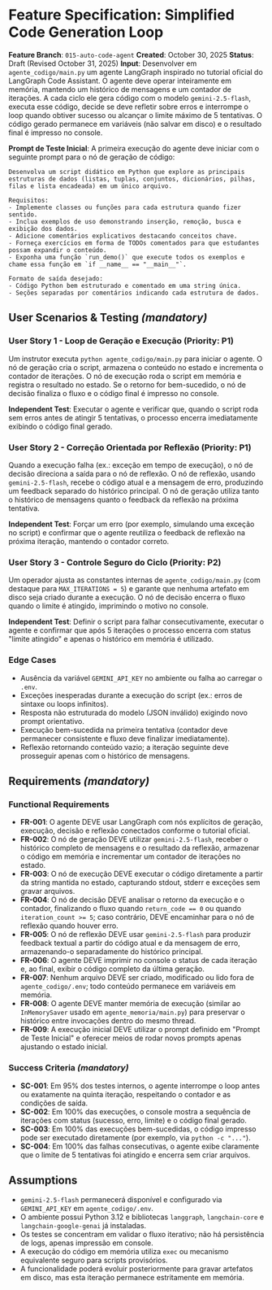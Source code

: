 # Feature Specification: Simplified Code Generation Loop

**Feature Branch**: `015-auto-code-agent`
**Created**: October 30, 2025
**Status**: Draft (Revised October 31, 2025)
**Input**: Desenvolver em `agente_codigo/main.py` um agente LangGraph inspirado no tutorial oficial do LangGraph Code Assistant. O agente deve operar inteiramente em memória, mantendo um histórico de mensagens e um contador de iterações. A cada ciclo ele gera código com o modelo `gemini-2.5-flash`, executa esse código, decide se deve refletir sobre erros e interrompe o loop quando obtiver sucesso ou alcançar o limite máximo de 5 tentativas. O código gerado permanece em variáveis (não salvar em disco) e o resultado final é impresso no console.

**Prompt de Teste Inicial**: A primeira execução do agente deve iniciar com o seguinte prompt para o nó de geração de código:
```
Desenvolva um script didático em Python que explore as principais estruturas de dados (listas, tuplas, conjuntos, dicionários, pilhas, filas e lista encadeada) em um único arquivo. 

Requisitos:
- Implemente classes ou funções para cada estrutura quando fizer sentido.
- Inclua exemplos de uso demonstrando inserção, remoção, busca e exibição dos dados.
- Adicione comentários explicativos destacando conceitos chave.
- Forneça exercícios em forma de TODOs comentados para que estudantes possam expandir o conteúdo.
- Exponha uma função `run_demo()` que execute todos os exemplos e chame essa função em `if __name__ == "__main__"`.

Formato de saída desejado:
- Código Python bem estruturado e comentado em uma string única.
- Seções separadas por comentários indicando cada estrutura de dados.
``` 

## User Scenarios & Testing *(mandatory)*

### User Story 1 - Loop de Geração e Execução (Priority: P1)

Um instrutor executa `python agente_codigo/main.py` para iniciar o agente. O nó de geração cria o script, armazena o conteúdo no estado e incrementa o contador de iterações. O nó de execução roda o script em memória e registra o resultado no estado. Se o retorno for bem-sucedido, o nó de decisão finaliza o fluxo e o código final é impresso no console.

**Independent Test**: Executar o agente e verificar que, quando o script roda sem erros antes de atingir 5 tentativas, o processo encerra imediatamente exibindo o código final gerado.

### User Story 2 - Correção Orientada por Reflexão (Priority: P1)

Quando a execução falha (ex.: exceção em tempo de execução), o nó de decisão direciona a saída para o nó de reflexão. O nó de reflexão, usando `gemini-2.5-flash`, recebe o código atual e a mensagem de erro, produzindo um feedback separado do histórico principal. O nó de geração utiliza tanto o histórico de mensagens quanto o feedback da reflexão na próxima tentativa.

**Independent Test**: Forçar um erro (por exemplo, simulando uma exceção no script) e confirmar que o agente reutiliza o feedback de reflexão na próxima iteração, mantendo o contador correto.

### User Story 3 - Controle Seguro do Ciclo (Priority: P2)

Um operador ajusta as constantes internas de `agente_codigo/main.py` (com destaque para `MAX_ITERATIONS = 5`) e garante que nenhuma artefato em disco seja criado durante a execução. O nó de decisão encerra o fluxo quando o limite é atingido, imprimindo o motivo no console.

**Independent Test**: Definir o script para falhar consecutivamente, executar o agente e confirmar que após 5 iterações o processo encerra com status "limite atingido" e apenas o histórico em memória é utilizado.

### Edge Cases

- Ausência da variável `GEMINI_API_KEY` no ambiente ou falha ao carregar o `.env`.
- Exceções inesperadas durante a execução do script (ex.: erros de sintaxe ou loops infinitos).
- Resposta não estruturada do modelo (JSON inválido) exigindo novo prompt orientativo.
- Execução bem-sucedida na primeira tentativa (contador deve permanecer consistente e fluxo deve finalizar imediatamente).
- Reflexão retornando conteúdo vazio; a iteração seguinte deve prosseguir apenas com o histórico de mensagens.

## Requirements *(mandatory)*

### Functional Requirements

- **FR-001**: O agente DEVE usar LangGraph com nós explícitos de geração, execução, decisão e reflexão conectados conforme o tutorial oficial.
- **FR-002**: O nó de geração DEVE utilizar `gemini-2.5-flash`, receber o histórico completo de mensagens e o resultado da reflexão, armazenar o código em memória e incrementar um contador de iterações no estado.
- **FR-003**: O nó de execução DEVE executar o código diretamente a partir da string mantida no estado, capturando stdout, stderr e exceções sem gravar arquivos.
- **FR-004**: O nó de decisão DEVE analisar o retorno da execução e o contador, finalizando o fluxo quando `return_code == 0` ou quando `iteration_count >= 5`; caso contrário, DEVE encaminhar para o nó de reflexão quando houver erro.
- **FR-005**: O nó de reflexão DEVE usar `gemini-2.5-flash` para produzir feedback textual a partir do código atual e da mensagem de erro, armazenando-o separadamente do histórico principal.
- **FR-006**: O agente DEVE imprimir no console o status de cada iteração e, ao final, exibir o código completo da última geração.
- **FR-007**: Nenhum arquivo DEVE ser criado, modificado ou lido fora de `agente_codigo/.env`; todo conteúdo permanece em variáveis em memória.
- **FR-008**: O agente DEVE manter memória de execução (similar ao `InMemorySaver` usado em `agente_memoria/main.py`) para preservar o histórico entre invocações dentro do mesmo thread.
- **FR-009**: A execução inicial DEVE utilizar o prompt definido em "Prompt de Teste Inicial" e oferecer meios de rodar novos prompts apenas ajustando o estado inicial.

### Success Criteria *(mandatory)*

- **SC-001**: Em 95% dos testes internos, o agente interrompe o loop antes ou exatamente na quinta iteração, respeitando o contador e as condições de saída.
- **SC-002**: Em 100% das execuções, o console mostra a sequência de iterações com status (sucesso, erro, limite) e o código final gerado.
- **SC-003**: Em 100% das execuções bem-sucedidas, o código impresso pode ser executado diretamente (por exemplo, via `python -c "..."`).
- **SC-004**: Em 100% das falhas consecutivas, o agente exibe claramente que o limite de 5 tentativas foi atingido e encerra sem criar arquivos.

## Assumptions

- `gemini-2.5-flash` permanecerá disponível e configurado via `GEMINI_API_KEY` em `agente_codigo/.env`.
- O ambiente possui Python 3.12 e bibliotecas `langgraph`, `langchain-core` e `langchain-google-genai` já instaladas.
- Os testes se concentram em validar o fluxo iterativo; não há persistência de logs, apenas impressão em console.
- A execução do código em memória utiliza `exec` ou mecanismo equivalente seguro para scripts provisórios.
- A funcionalidade poderá evoluir posteriormente para gravar artefatos em disco, mas esta iteração permanece estritamente em memória.
